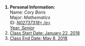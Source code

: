 <!DOCTYPE html>
<html>
<body>

<ol>
  <b><li>Personal Information:</li></b>
		Name: <i>Cory Boris</i>
    	<br>Major: <i>Mathematics</i>	
    	<br>ID: <i><a href="https://www.github.com/N02737318 ">N02737318< /a></i>
    	<br>Year: <i>Senior</i>
	<li>Class Start Date: January 22, 2018</li>
        <li>Class End Date: May 8, 2018</li>
</ol>  
</body>








